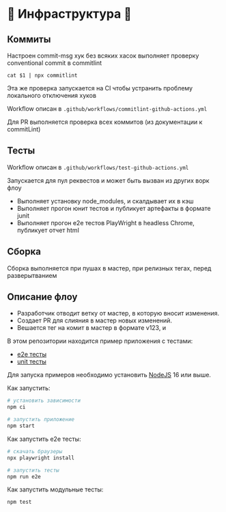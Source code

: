 # 🚀 Инфраструктура 🚀

## Коммиты

Настроен commit-msg хук без всяких хасок выполняет проверку conventional commit в commitlint

`cat $1 | npx commitlint`

Эта же проверка запускается на CI чтобы устранить проблему локального отключения хуков

Workflow описан в `.github/workflows/commitlint-github-actions.yml`

Для PR выполняется проверка всех коммитов (из документации к commitLint)

## Тесты

Workflow описан в `.github/workflows/test-github-actions.yml`

Запускается для пул реквестов и может быть вызван из других ворк флоу

- Выполняет установку node_modules, и скалдывает их в кэш
- Выполняет прогон юнит тестов и публикует артефакты в формате junit
- Выполняет прогон e2e тестов PlayWright в headless Chrome, публикует отчет html

## Сборка

Сборка выполняется при пушах в мастер, при релизных тегах, перед разверытванием

## Описание флоу

- Разработчик отводит ветку от мастер, в которую вносит изменения.
- Создает PR для слияния в мастер новых изменений.
- Вешается тег на комит в мастер в формате v123, и 

В этом репозитории находится пример приложения с тестами:

- [e2e тесты](e2e/example.spec.ts)
- [unit тесты](src/example.test.tsx)

Для запуска примеров необходимо установить [NodeJS](https://nodejs.org/en/download/) 16 или выше.

Как запустить:

```sh
# установить зависимости
npm ci

# запустить приложение
npm start
```

Как запустить e2e тесты:

```sh
# скачать браузеры
npx playwright install

# запустить тесты
npm run e2e
```

Как запустить модульные тесты:

```sh
npm test
```
